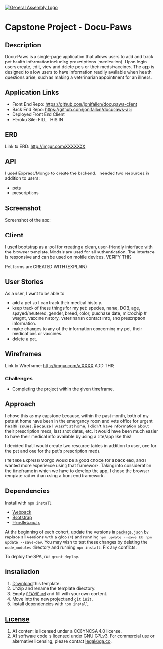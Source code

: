 [![General Assembly Logo](https://camo.githubusercontent.com/1a91b05b8f4d44b5bbfb83abac2b0996d8e26c92/687474703a2f2f692e696d6775722e636f6d2f6b6538555354712e706e67)](https://generalassemb.ly/education/web-development-immersive)

# Capstone Project - Docu-Paws

## Description

Docu-Paws is a single-page application that allows users to add and track pet health information including prescriptions (medication).  Upon login, users create, edit, view and delete pets or their meds/vaccines.  The app is designed to allow users to have information readily available when health questions arise, such as making a veterinarian appointment for an illness.

## Application Links

-   Front End Repo: https://github.com/jonifallon/docupaws-client
-   Back End Repo: https://github.com/jonifallon/docupaws-api
-   Deployed Front End Client:
-   Heroku Site:  FILL THIS IN




## ERD

Link to ERD: http://imgur.com/XXXXXXX



## API

I used Express/Mongo to create the backend.  I needed two resources in addition to users:

- pets
- prescriptions

## Screenshot

Screenshot of the app:






## Client

I used bootstrap as a tool for creating a clean, user-friendly interface with the browser template.  Modals are used for all authentication.  The interface is responsive and can be used on mobile devices.  VERIFY THIS

Pet forms are CREATED WITH (EXPLAIN)

## User Stories

As a user, I want to be able to:
- add a pet so I can track their medical history.
- keep track of these things for my pet:  species, name, DOB, age, spayed/neutered, gender, breed, color, purchase date, microchip #, weight, vaccine history, Veterinarian contact info, and prescription information.
- make changes to any of the information concerning my pet, their medications or vaccines.
- delete a pet.

## Wireframes

Link to Wireframe: http://imgur.com/a/XXXX
ADD THIS

### Challenges
-   Completing the project within the given timeframe.

## Approach
I chose this as my capstone because, within the past month, both of my pets at home have been in the emergency room and vets office for urgent health issues.  Because I wasn't at home, I didn't have information about their prescription meds, last shot dates, etc.  It would have been much easier to have their medical info available by using a site/app like this!

I decided that I would create two resource tables in addition to user, one for the pet and one for the pet's prescription meds.

I felt like Express/Mongo would be a good choice for a back end, and I wanted more experience using that framework.  Taking into consideration the timeframe in which we have to develop the app, I chose the browser template rather than using a front end framework.

## Dependencies

Install with `npm install`.

-   [Webpack](https://webpack.github.io)
-   [Bootstrap](http://getbootstrap.com)
-   [Handlebars.js](http://handlebarsjs.com)

At the beginning of each cohort, update the versions in
[`package.json`](package.json) by replace all versions with a glob (`*`) and
running `npm update --save && npm update --save-dev`. You may wish to test these
changes by deleting the `node_modules` directory and running `npm install`.
Fix any conflicts.

To deploy the SPA, run `grunt deploy`.

## Installation

1.  [Download](../../archive/master.zip) this template.
1.  Unzip and rename the template directory.
1.  Empty [`README.md`](README.md) and fill with your own content.
1.  Move into the new project and `git init`.
1.  Install dependencies with `npm install`.

## [License](LICENSE)

1.  All content is licensed under a CCBYNCSA 4.0 license.
1.  All software code is licensed under GNU GPLv3. For commercial use or
    alternative licensing, please contact legal@ga.co.
